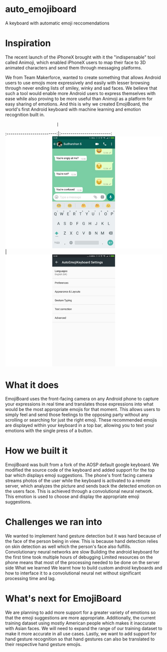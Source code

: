 # auto_emojiboard
A keyboard with automatic emoji reccomendations

# Inspiration
The recent launch of the iPhoneX brought with it the "indispensable" tool called Animoji, which enabled iPhoneX users to map their face to 3D animated characters and send them through messaging platforms.

We from Team Makerforce, wanted to create something that allows Android users to use emojis more expressively and easily with lesser browsing through never ending lists of smiley, winky and sad faces. We believe that such a tool would enable more Android users to express themselves with ease while also proving to be more useful than Animoji as a platform for easy sharing of emotions. And this is why we created EmojiBoard, the world's first Android keyboard with machine learning and emotion recognition built in.

                           |    
:-------------------------:|:-------------------------:
![](img/keyboard.jpg)  |  ![](img/settings.jpg)

# What it does
EmojiBoard uses the front-facing camera on any Android phone to capture your expressions in real time and translates those expressions into what would be the most appropriate emojis for that moment. This allows users to simply feel and send those feelings to the opposing party without any scrolling or searching for just the right emoji. These recommended emojis are displayed within your keyboard in a top bar, allowing you to text your emotions with the single press of a button.

# How we built it
EmojiBoard was built from a fork of the AOSP default google keyboard. We modified the source code of the keyboard and added support for the top bar which displays emoji suggestions. The phone's front facing camera streams photos of the user while the keyboard is activated to a remote server, which analyzes the picture and sends back the detected emotion on the users face. This is achieved through a convolutional neural network. This emotion is used to choose and display the appropriate emoji suggestions.

# Challenges we ran into
We wanted to implement hand gesture detection but it was hard because of the face of the person being in view. This is because hand detection relies on skin detection as well which the person's face also fulfills.
Convolutionary neural networks are slow
Building the android keyboard for the first time took multiple hours of debugging
Limited resources on the phone means that most of the processing needed to be done on the server side
What we learned
We learnt how to build custom android keyboards and how to interface it to a convolutional neural net without significant processing time and lag.

# What's next for EmojiBoard
We are planning to add more support for a greater variety of emotions so that the emoji suggestions are more appropriate. Additionally, the current training dataset using mostly American people which makes it inaccurate with Asian faces. We will need to expand the range of our training dataset to make it more accurate in all use cases. Lastly, we want to add support for hand gesture recognition so that hand gestures can also be translated to their respective hand gesture emojis.
